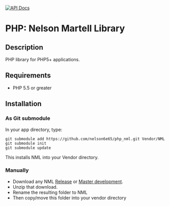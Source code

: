 [![API Docs](http://apigenerator.org/badge.png)](http://nelson6e65.github.io/php_nml/api)
# PHP: Nelson Martell Library

## Description
PHP library for PHP5+ applications. 




## Requirements
* PHP 5.5 or greater

## Installation

### As Git submodule
In your app directory, type:

    git submodule add https://github.com/nelson6e65/php_nml.git Vendor/NML
	git submodule init
	git submodule update
	
This installs NML into your Vendor directory.

### Manually
* Download any NML [Release](https://github.com/nelson6e65/php_nml/releases) or [Master development](https://github.com/nelson6e65/php_nml/archive/master.zip).
* Unzip that download.
* Rename the resulting folder to NML
* Then copy/move this folder into your vendor directory
